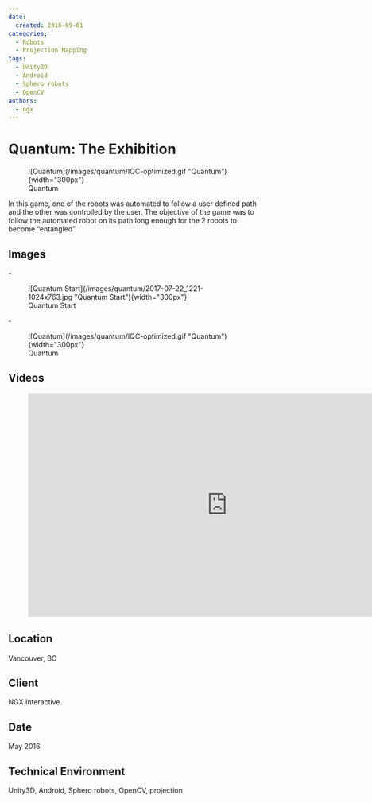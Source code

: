 ```yaml
---
date:
  created: 2016-09-01
categories:
  - Robots
  - Projection Mapping
tags:
  - Unity3D
  - Android
  - Sphero robots
  - OpenCV
authors:
  - ngx
---
```


# Quantum: The Exhibition

<figure markdown> ![Quantum](/images/quantum/IQC-optimized.gif "Quantum"){width="300px"} <figcaption>Quantum</figcaption></figure>

In this game, one of the robots was automated to follow a user defined path and the other was controlled by the user. The objective of the game was to follow the automated robot on its path long enough for the 2 robots to become “entangled”.

<!-- more -->
## Images

<div class="grid cards" markdown>
- <figure markdown> ![Quantum Start](/images/quantum/2017-07-22_1221-1024x763.jpg "Quantum Start"){width="300px"} <figcaption>Quantum Start</figcaption></figure>
- <figure markdown> ![Quantum](/images/quantum/IQC-optimized.gif "Quantum"){width="300px"} <figcaption>Quantum</figcaption></figure>
</div>

## Videos

<figure markdown="1">
<iframe src="https://player.vimeo.com/video/226576531?badge=0&amp;autopause=0&amp;player_id=0&amp;app_id=58479" width="800" height="450" frameborder="0" allow="autoplay; fullscreen; picture-in-picture; clipboard-write; encrypted-media" title="Quantum entanglement exhibit"></iframe>
</figure>

## Location
Vancouver, BC

## Client
NGX Interactive

## Date
May 2016

## Technical Environment
Unity3D, Android, Sphero robots, OpenCV, projection
